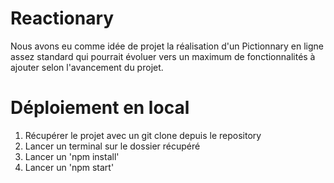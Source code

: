 # Reactionary
Nous avons eu comme idée de projet la réalisation d'un Pictionnary en ligne assez standard qui pourrait évoluer vers un maximum de fonctionnalités à ajouter selon l'avancement du projet.

# Déploiement en local

1. Récupérer le projet avec un git clone depuis le repository
2. Lancer un terminal sur le dossier récupéré
3. Lancer un 'npm install'
4. Lancer un 'npm start'